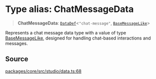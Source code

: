 # Type alias: ChatMessageData

> **ChatMessageData**: [`DataDef`](DataDef.md)\<`"chat-message"`, [`BaseMessageLike`](../../../events/input/load/msgs/base/type-aliases/BaseMessageLike.md)\>

Represents a chat message data type with a value of type [BaseMessageLike](../../../events/input/load/msgs/base/type-aliases/BaseMessageLike.md),
designed for handling chat-based interactions and messages.

## Source

[packages/core/src/studio/data.ts:68](https://github.com/VictorS67/encre/blob/c09849eb59af073bf23be826a912f2ba4f635f93/packages/core/src/studio/data.ts#L68)
